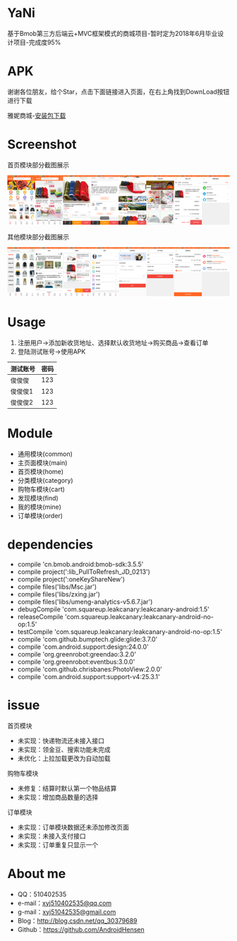 # YaNi
基于Bmob第三方后端云+MVC框架模式的商城项目-暂时定为2018年6月毕业设计项目-完成度95%

# APK

谢谢各位朋友，给个Star，点击下面链接进入页面，在右上角找到DownLoad按钮进行下载

雅妮商城-[安装包下载](https://github.com/AndroidHensen/YaNi/blob/master/qq/qq-release.apk)

# Screenshot
首页模块部分截图展示

![](https://github.com/AndroidHensen/YaNi/blob/master/preview/version1.0-home.png)

其他模块部分截图展示

![](https://github.com/AndroidHensen/YaNi/blob/master/preview/version1.0-other.png)
# Usage
1. 注册用户->添加新收货地址、选择默认收货地址->购买商品->查看订单
2. 登陆测试账号->使用APK

测试账号|密码
------------ | -------------
俊俊俊|123
俊俊俊1|123
俊俊俊2|123

# Module

* 通用模块(common)
* 主页面模块(main)
* 首页模块(home)
* 分类模块(category)
* 购物车模块(cart)
* 发现模块(find)
* 我的模块(mine)
* 订单模块(order)
 
# dependencies

 * compile 'cn.bmob.android:bmob-sdk:3.5.5'
 * compile project(':lib_PullToRefresh_JD_0213')
 * compile project(':oneKeyShareNew')
 * compile files('libs/Msc.jar')
 * compile files('libs/zxing.jar')
 * compile files('libs/umeng-analytics-v5.6.7.jar')
 * debugCompile 'com.squareup.leakcanary:leakcanary-android:1.5'
 * releaseCompile 'com.squareup.leakcanary:leakcanary-android-no-op:1.5'
 * testCompile 'com.squareup.leakcanary:leakcanary-android-no-op:1.5'
 * compile 'com.github.bumptech.glide:glide:3.7.0'
 * compile 'com.android.support:design:24.0.0'
 * compile 'org.greenrobot:greendao:3.2.0'
 * compile 'org.greenrobot:eventbus:3.0.0'
 * compile 'com.github.chrisbanes:PhotoView:2.0.0'
 * compile 'com.android.support:support-v4:25.3.1'

# issue

首页模块

* 未实现：快递物流还未接入接口
* 未实现：领金豆、搜索功能未完成
* 未优化：上拉加载更改为自动加载

购物车模块

* 未修复：结算时默认第一个物品结算
* 未实现：增加商品数量的选择

订单模块

* 未实现：订单模块数据还未添加修改页面
* 未实现：未接入支付接口
* 未实现：订单重复只显示一个
 
# About me
* QQ：510402535
* e-mail：xyj510402535@qq.com
* g-mail：xyj51042535@gmail.com
* Blog：http://blog.csdn.net/qq_30379689
* Github：https://github.com/AndroidHensen

